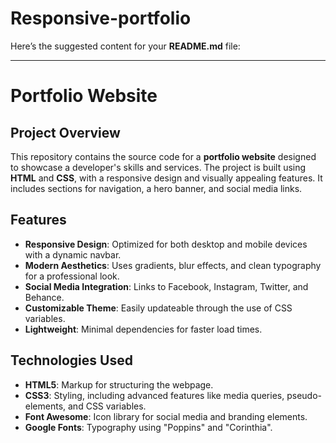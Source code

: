 # Responsive-portfolio
Here’s the suggested content for your **README.md** file:

---

# Portfolio Website

## Project Overview
This repository contains the source code for a **portfolio website** designed to showcase a developer's skills and services. The project is built using **HTML** and **CSS**, with a responsive design and visually appealing features. It includes sections for navigation, a hero banner, and social media links.

## Features
- **Responsive Design**: Optimized for both desktop and mobile devices with a dynamic navbar.
- **Modern Aesthetics**: Uses gradients, blur effects, and clean typography for a professional look.
- **Social Media Integration**: Links to Facebook, Instagram, Twitter, and Behance.
- **Customizable Theme**: Easily updateable through the use of CSS variables.
- **Lightweight**: Minimal dependencies for faster load times.

## Technologies Used
- **HTML5**: Markup for structuring the webpage.
- **CSS3**: Styling, including advanced features like media queries, pseudo-elements, and CSS variables.
- **Font Awesome**: Icon library for social media and branding elements.
- **Google Fonts**: Typography using "Poppins" and "Corinthia".


